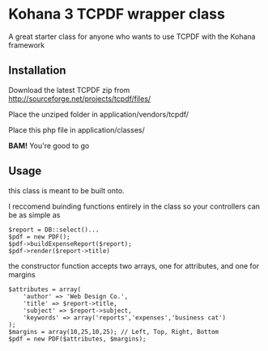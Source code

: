 Kohana 3 TCPDF wrapper class
============================

A great starter class for anyone who wants to use TCPDF with the Kohana framework


## Installation ##
Download the latest TCPDF zip from http://sourceforge.net/projects/tcpdf/files/

Place the unziped folder in application/vendors/tcpdf/

Place this php file in application/classes/

**BAM!** You're good to go


## Usage ##

this class is meant to be built onto.

I reccomend buinding functions entirely in the class so your controllers can be as simple as

    $report = DB::select()...
    $pdf = new PDF();
    $pdf->buildExpenseReport($report);
    $pdf->render($report->title)

the constructor function accepts two arrays, one for attributes, and one for margins

    $attributes = array(
    	'author' => 'Web Design Co.',
    	'title' => $report->title,
    	'subject' => $report->subject,
    	'keywords' => array('reports','expenses','business cat')
	);
	$margins = array(10,25,10,25); // Left, Top, Right, Bottom
	$pdf = new PDF($attributes, $margins);